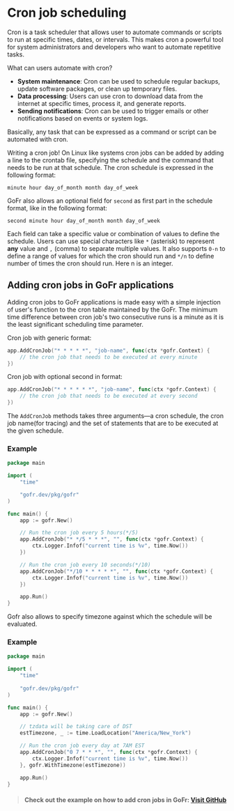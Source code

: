 # Cron job scheduling

Cron is a task scheduler that allows user to automate commands or scripts to 
run at specific times, dates, or intervals. This makes cron a powerful tool for system administrators and developers who 
want to automate repetitive tasks.

What can users automate with cron?

- **System maintenance**: Cron can be used to schedule regular backups, update software packages, or clean up temporary files.
- **Data processing**: Users can use cron to download data from the internet at specific times, process it, and generate reports.
- **Sending notifications**: Cron can be used to trigger emails or other notifications based on events or system logs.

Basically, any task that can be expressed as a command or script can be automated with cron.

Writing a cron job!
On Linux like systems cron jobs can be added by adding a line to the crontab file, specifying the schedule and the command
that needs to be run at that schedule. The cron schedule is expressed in the following format:

`minute hour day_of_month month day_of_week`

GoFr also allows an optional field for `second` as first part in the schedule format, like in the following format:

`second minute hour day_of_month month day_of_week`

Each field can take a specific value or combination of values to define the schedule. Users can use special characters like 
`*` (asterisk) to represent **any** value and `,` (comma) to separate multiple values. It also supports `0-n` to define a
range of values for which the cron should run and `*/n` to define number of times the cron should run. Here n is an integer.

## Adding cron jobs in GoFr applications
Adding cron jobs to GoFr applications is made easy with a simple injection of user's function to the cron table maintained
by the GoFr. The minimum time difference between cron job's two consecutive runs is a minute as it is the least significant
scheduling time parameter.

Cron job with generic format:
```go
app.AddCronJob("* * * * *", "job-name", func(ctx *gofr.Context) {
	// the cron job that needs to be executed at every minute
})
```
Cron job with optional second in format: 
```go
app.AddCronJob("* * * * * *", "job-name", func(ctx *gofr.Context) {
    // the cron job that needs to be executed at every second
})
```
The `AddCronJob` methods takes three arguments—a cron schedule, the cron job name(for tracing) and the set of statements 
that are to be executed at the given schedule.

### Example

```go
package main

import (
	"time"

	"gofr.dev/pkg/gofr"
)

func main() {
	app := gofr.New()

	// Run the cron job every 5 hours(*/5)
	app.AddCronJob("* */5 * * *", "", func(ctx *gofr.Context) {
		ctx.Logger.Infof("current time is %v", time.Now())
	})

	// Run the cron job every 10 seconds(*/10)
	app.AddCronJob("*/10 * * * * *", "", func(ctx *gofr.Context) {
		ctx.Logger.Infof("current time is %v", time.Now())
	})

	app.Run()
}
```

Gofr also allows to specify timezone against which the schedule will be evaluated.

### Example

```go
package main

import (
	"time"
	
	"gofr.dev/pkg/gofr"
)

func main() {
	app := gofr.New()

	// tzdata will be taking care of DST
	estTimezone, _ := time.LoadLocation("America/New_York")

	// Run the cron job every day at 7AM EST
	app.AddCronJob("0 7 * * *", "", func(ctx *gofr.Context) {
		ctx.Logger.Infof("current time is %v", time.Now())
	}, gofr.WithTimezone(estTimezone))

	app.Run()
}
```


> #### Check out the example on how to add cron jobs in GoFr: [Visit GitHub](https://github.com/gofr-dev/gofr/blob/main/examples/using-cron-jobs/main.go)

